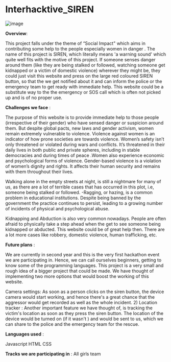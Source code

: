 # Interhacktive_SIREN
![image](https://github.com/SnehaChakraborty-007/Interhacktive_SIREN/assets/142686074/9afd3733-35ca-4150-9d68-8d8128c50a02)

 **Overview**:

This project falls under the theme of “Social Impact" which aims in contributing some help to the people especially women in danger . The name of this project is SIREN, which literally means 'a warning sound' which quite well fits with the motive of this project. If someone senses danger around them (like they are being stalked or followed, watching someone get kidnapped or a victim of domestic violence) wherever they might be, they could just visit this website and press on the large red coloured SIREN button, so that the we get notified about it and can inform the police or the emergency team to get ready with immediate help. This website could be a substitute way to the the emergency or SOS call which is often not picked up and is of no proper use.

**Challenges we face** :

The purpose of this website is to provide immediate help to those people (irrespective of their gender) who have sensed danger or suspicion around them. But despite global pacts, new laws and gender activism, women remain extremely vulnerable to violence. Violence against women is an indicator of how prone societies are towards violence. Women’s safety isn’t only threatened or violated during wars and conflicts. It’s threatened in their daily lives in both public and private spheres, including in stable democracies and during times of peace .Women also experience economic and psychological forms of violence. Gender-based violence is a violation of women’s dignity and rights. It affects their human security and remains with them throughout their lives.

Walking alone in the empty streets at night, is still a nightmare for many of us, as there are a lot of terrible cases that has occurred in this plot, i.e, someone being stalked or followed.
-Ragging, or hazing, is a common problem in educational institutions. Despite being banned by the government the practice continues to persist, leading to a growing number of incidents of physical and psychological abuse.

Kidnapping and Abduction is also very common nowadays. People are often afraid to physically take a step ahead when the get to see someone being kidnapped or abducted. This website could be of great help then.
There are a lot more cases like robbery, domestic violence, human trafficking, etc.

**Future plans** :

We are currently in second year and this is the very first hackathon event we are participating in. Hence, we can call ourselves beginners, getting to know some of the programming languages. This project is a very small and rough idea of a bigger project that could be made. We have thought of implementing two more options that would boost the working of this website.

Camera settings:
As soon as a person clicks on the siren button, the device camera would start working, and hence there's a great chance that the aggressor would get recorded as well as the whole incident. 2) Location tracker : Another important feature we have thought of, is tracking the victim's location as soon as they press the siren button. The location of the device would be turned on (if it wasn't ) and would be sent to us, which we can share to the police and the emergency team for the rescue.

**Languages used** :

Javascript HTML CSS

**Tracks we are participating in** : All girls team
